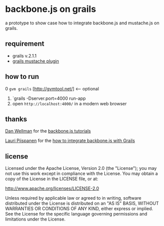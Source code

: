 backbone.js on grails
=====================

a prototype to show case how to integrate backbone.js and mustache.js on grails.

requirement
-----------

* grails v.2.1.1
* [grails mustache plugin](https://github.com/edvinasbartkus/grails-mustache)

how to run
----------

  0 `gvm grails` [http://gvmtool.net/] <-- optional
  1. `grails -Dserver.port=4000 run-app
  2. open `http://localhost:4000/` in a modern web browser

thanks
------

[Dan Wellman](http://www.danwellman.co.uk/) for the [backbone.js tutorials](
http://net.tutsplus.com/sessions/build-a-contacts-manager-using-backbone-js/)

[Lauri Piispanen](https://github.com/lauripiispanen) for the [how to
integrate backbone.js with Grails](http://lauripiispanen.github.com/blog/2012/01/31/building-a-backend-for-backbone-dot-js-todos-example-with-grails-and-mongodb/)

license
-------

Licensed under the Apache License, Version 2.0 (the "License");
you may not use this work except in compliance with the License.
You may obtain a copy of the License in the LICENSE file, or at:

   http://www.apache.org/licenses/LICENSE-2.0

Unless required by applicable law or agreed to in writing, software
distributed under the License is distributed on an "AS IS" BASIS,
WITHOUT WARRANTIES OR CONDITIONS OF ANY KIND, either express or implied.
See the License for the specific language governing permissions and
limitations under the License.
